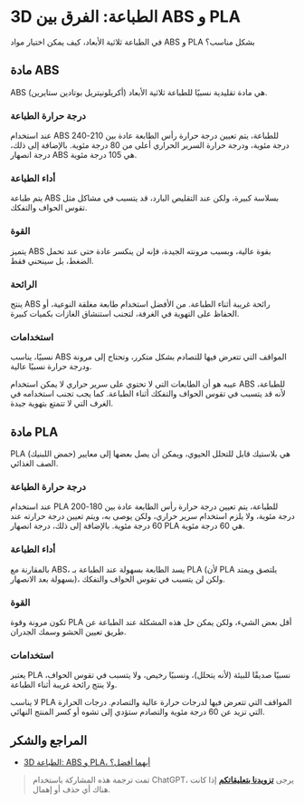 # 3D الطباعة: الفرق بين ABS و PLA

في الطباعة ثلاثية الأبعاد، كيف يمكن اختيار مواد ABS و PLA بشكل مناسب؟

## مادة ABS

ABS (أكريلونيتريل بوتادين ستايرين) هي مادة تقليدية نسبيًا للطباعة ثلاثية الأبعاد.

### درجة حرارة الطباعة

عند استخدام ABS للطباعة، يتم تعيين درجة حرارة رأس الطابعة عادة بين 210-240 درجة مئوية، ودرجة حرارة السرير الحراري أعلى من 80 درجة مئوية. بالإضافة إلى ذلك، درجة انصهار ABS هي 105 درجة مئوية.

### أداء الطباعة

يتم طباعة ABS بسلاسة كبيرة، ولكن عند التقليص البارد، قد يتسبب في مشاكل مثل تقوس الحواف والتفكك.

### القوة

يتميز ABS بقوة عالية، وبسبب مرونته الجيدة، فإنه لن ينكسر عادة حتى عند تحمل الضغط، بل سينحني فقط.

### الرائحة

ينتج ABS رائحة غريبة أثناء الطباعة. من الأفضل استخدام طابعة مغلقة النوعية، أو الحفاظ على التهوية في الغرفة، لتجنب استنشاق الغازات بكميات كبيرة.

### استخدامات

نسبيًا، يناسب ABS المواقف التي تتعرض فيها للتصادم بشكل متكرر، وتحتاج إلى مرونة ودرجة حرارة نسبيًا عالية.

عيبه هو أن الطابعات التي لا تحتوي على سرير حراري لا يمكن استخدام ABS للطباعة، لأنه قد يتسبب في تقوس الحواف والتفكك أثناء الطباعة. كما يجب تجنب استخدامه في الغرف التي لا تتمتع بتهوية جيدة.

## مادة PLA

PLA (حمض اللبنيك) هي بلاستيك قابل للتحلل الحيوي، ويمكن أن يصل بعضها إلى معايير الصف الغذائي.

### درجة حرارة الطباعة

عند استخدام PLA للطباعة، يتم تعيين درجة حرارة رأس الطابعة عادة بين 180-200 درجة مئوية، ولا يلزم استخدام سرير حراري، ولكن يوصى به، ويتم تعيين درجة حرارته عند 60 درجة مئوية. بالإضافة إلى ذلك، درجة انصهار PLA هي 60 درجة مئوية.

### أداء الطباعة

بالمقارنة مع ABS، يسد الطابعة بسهولة عند الطباعة بـ PLA (لأن PLA يلتصق ويمتد بسهولة بعد الانصهار)، ولكن لن يتسبب في تقوس الحواف والتفكك.

### القوة

تكون مرونة وقوة PLA أقل بعض الشيء، ولكن يمكن حل هذه المشكلة عند الطباعة عن طريق تعيين الحشو وسمك الجدران.

### استخدامات

يعتبر PLA نسبيًا صديقًا للبيئة (لأنه يتحلل)، ونسبيًا رخيص، ولا يتسبب في تقوس الحواف، ولا ينتج رائحة غريبة أثناء الطباعة.

لا يناسب PLA المواقف التي تتعرض فيها لدرجات حرارة عالية والتصادم. درجات الحرارة التي تزيد عن 60 درجة مئوية والتصادم ستؤدي إلى تشوه أو كسر المنتج النهائي.

## المراجع والشكر

- [3D الطباعة: ABS و PLA، أيهما أفضل؟](https://wp.huangshiyang.com/3d%e6%89%93%e5%8d%b0%e5%85%a5%e9%97%a8%e5%bf%85%e8%af%bb%ef%bc%9aabs%e4%b8%8epla%ef%bc%8c%e7%94%a8%e5%93%aa%e4%b8%aa%e5%a5%bd%ef%bc%9f)

> تمت ترجمة هذه المشاركة باستخدام ChatGPT، يرجى [**تزويدنا بتعليقاتكم**](https://github.com/linyuxuanlin/Wiki_MkDocs/issues/new) إذا كانت هناك أي حذف أو إهمال.